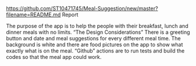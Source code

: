 https://github.com/ST10471745/Meal-Suggestion/new/master?filename=README.md
Report

The purpose of the app is to help the people with their breakfast, lunch and dinner meals with no limits. “The Design Considerations” There is a greeting button and date and meal suggestions for every different meal time. The background is white and there are food pictures on the app to show what exactly what is on the meal. “Github” actions are to run tests and build the codes so that the meal app could work.
